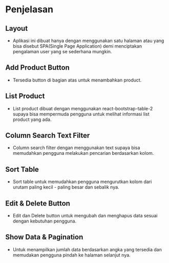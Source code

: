 # Penjelasan

## Layout

- Aplikasi ini dibuat hanya dengan menggunakan satu halaman atau yang bisa disebut SPA(Single Page Application) demi menciptakan pengalaman user yang se sederhana mungkin.

## Add Product Button

- Tersedia button di bagian atas untuk menambahkan product.

## List Product

- List product dibuat dengan menggunakan react-bootstrap-table-2 supaya bisa mempermuda pengguna untuk melihat informasi list product yang ada.

## Column Search Text Filter

- Column search filter dengan menggunakan text supaya bisa memudahkan pengguna melakukan pencarian berdasarkan kolom.

## Sort Table

- Sort table untuk memudahkan pengguna mengurutkan kolom dari urutam paling kecil - paling besar dan sebalik nya.

## Edit & Delete Button

- Edit dan Delete button untuk mengubah dan menghapus data sesuai dengan kebutuhan pengguna.

## Show Data & Pagination

- Untuk menampilkan jumlah data berdasarkan angka yang tersedia dan memudakan pengguna pindah ke halaman selanjut nya.
